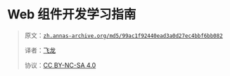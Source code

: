 # Web 组件开发学习指南

> 原文：[`zh.annas-archive.org/md5/99ac1f92440ead3a0d27ec4bbf6bb082`](https://zh.annas-archive.org/md5/99ac1f92440ead3a0d27ec4bbf6bb082)
> 
> 译者：[飞龙](https://github.com/wizardforcel)
> 
> 协议：[CC BY-NC-SA 4.0](http://creativecommons.org/licenses/by-nc-sa/4.0/)